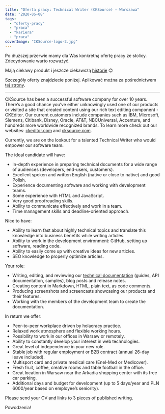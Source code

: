 ```yaml
---
title: "Oferta pracy: Technical Writer (CKSource) – Warszawa"
date: "2020-06-08"
tags:
  - "oferty-pracy"
  - "praca"
  - "kariera"
  - "praca"
coverImage: "CKSource-logo-2.jpg"
---
```


Po dłuższej przerwie mamy dla Was konkretną ofertę pracy ze stolicy.
Zdecydowanie warto rozważyć.

Mają ciekawy produkt i jeszcze ciekawszą
[historię](https://innpoland.pl/134797,polska-firma-od-ponad-10-lat-sprzedaje-dokladnie-ten-sam-produkt-w-jej-portfolio-sa-najwieksze-globalne-koncerny)
😊

Szczegóły oferty znajdziecie poniżej. Aplikować można za pośrednictwem
[tej strony](https://cksource.bamboohr.com/jobs/view.php?id=26).

---

CKSource has been a successful software company for over 10 years. There’s a
good chance you’ve either unknowingly used one of our products or visited a site
that created content using our rich text editing component - CKEditor. Our
current customers include companies such as IBM, Microsoft, Siemens, Citibank,
Disney, Oracle, AT&T, NBCUniversal, Accenture, and hundreds more worldwide
recognized brands. To learn more check out our websites:
[ckeditor.com](https://ckeditor.com/) and [cksource.com](https://cksource.com/).

Currently, we are on the lookout for a talented Technical Writer who would
empower our software team.

The ideal candidate will have:

- In-depth experience in preparing technical documents for a wide range of
  audiences (developers, end-users, customers).
- Excellent spoken and written English (native or close to native) and good
  Polish.
- Experience documenting software and working with development teams.
- Some experience with HTML and JavaScript.
- Very good proofreading skills.
- Ability to communicate effectively and work in a team.
- Time management skills and deadline-oriented approach.

Nice to have:

- Ability to learn fast about highly technical topics and translate this
  knowledge into business benefits while writing articles.
- Ability to work in the development environment: GitHub, setting up software,
  reading code.
- Ability to easily come up with creative ideas for new articles.
- SEO knowledge to properly optimize articles.

Your role:

- Writing, editing, and reviewing our
  [technical documentation](https://ckeditor.com/docs/) (guides, API
  documentation, samples), blog posts and release notes.
- Creating content in Markdown, HTML, plain text, as code comments.
- Producing screenshots and screencasts showcasing our products and their
  features.
- Working with the members of the development team to create the documentation.

In return we offer:

- Peer-to-peer workplace driven by holacracy practice.
- Relaxed work atmosphere and flexible working hours.
- Possibility to work in our offices in Warsaw or remotely.
- Ability to constantly develop your interest in web technologies.
- Great level of independence in your new role.
- Stable job with regular employment or B2B contract (annual 26-day leave
  included).
- Multisport card and private medical care (Enel-Med or Medicover).
- Fresh fruit, coffee, creative rooms and table football in the office.
- Great location in Warsaw near the Arkadia shopping center with its free car
  parking.
- Additional days and budget for development (up to 5 days/year and PLN
  6000/year based on employee’s seniority).

Please send your CV and links to 3 pieces of published writing.

Powodzenia!
